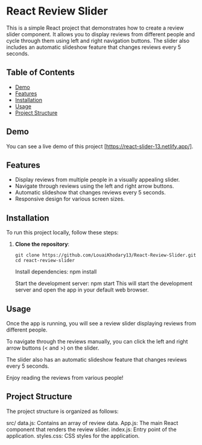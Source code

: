 # React Review Slider

This is a simple React project that demonstrates how to create a review slider component. It allows you to display reviews from different people and cycle through them using left and right navigation buttons. The slider also includes an automatic slideshow feature that changes reviews every 5 seconds.

## Table of Contents

- [Demo](#demo)
- [Features](#features)
- [Installation](#installation)
- [Usage](#usage)
- [Project Structure](#project-structure)

## Demo

You can see a live demo of this project [https://react-slider-13.netlify.app/].

## Features

- Display reviews from multiple people in a visually appealing slider.
- Navigate through reviews using the left and right arrow buttons.
- Automatic slideshow that changes reviews every 5 seconds.
- Responsive design for various screen sizes.

## Installation

To run this project locally, follow these steps:

1. **Clone the repository**:

   ```shell
   git clone https://github.com/LouaiKhodary13/React-Review-Slider.git
   cd react-review-slider
   ```

   Install dependencies:
   npm install

   Start the development server:
   npm start
   This will start the development server and open the app in your default web browser.

## Usage

Once the app is running, you will see a review slider displaying reviews from different people.

To navigate through the reviews manually, you can click the left and right arrow buttons (< and >) on the slider.

The slider also has an automatic slideshow feature that changes reviews every 5 seconds.

Enjoy reading the reviews from various people!

## Project Structure

The project structure is organized as follows:

src/
data.js: Contains an array of review data.
App.js: The main React component that renders the review slider.
index.js: Entry point of the application.
styles.css: CSS styles for the application.
